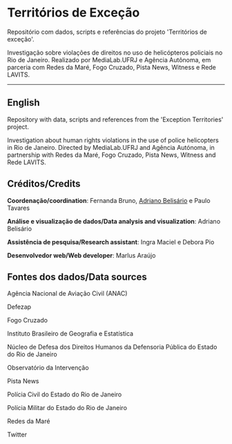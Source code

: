 # Territórios de Exceção

Repositório com dados, scripts e referências do projeto 'Territórios de exceção'.

Investigação sobre violações de direitos no uso de helicópteros policiais no Rio de Janeiro. Realizado por MediaLab.UFRJ e Agência Autônoma, em parceria com Redes da Maré, Fogo Cruzado, Pista News, Witness e Rede LAVITS.

---
## English 
Repository with data, scripts and references from the 'Exception Territories' project.

Investigation about human rights violations in the use of police helicopters in Rio de Janeiro. Directed by MediaLab.UFRJ and Agência Autónoma, in partnership with Redes da Maré, Fogo Cruzado, Pista News, Witness and Rede LAVITS. 

## Créditos/Credits

**Coordenação/coordination**: Fernanda Bruno, [Adriano Belisário](https://github.com/belisards) e Paulo Tavares

**Análise e visualização de dados/Data analysis and visualization**: Adriano Belisário

**Assistência de pesquisa/Research assistant**: Ingra Maciel e Debora Pio 

**Desenvolvedor web/Web developer**: Marlus Araújo

## Fontes dos dados/Data sources

Agência Nacional de Aviação Civil (ANAC)

Defezap

Fogo Cruzado

Instituto Brasileiro de Geografia e Estatística

Núcleo de Defesa dos Direitos Humanos da Defensoria Pública do Estado do Rio de Janeiro

Observatório da Intervenção

Pista News

Polícia Civil do Estado do Rio de Janeiro

Polícia Militar do Estado do Rio de Janeiro

Redes da Maré

Twitter
